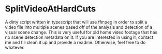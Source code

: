 # SplitVideoAtHardCuts
A dirty script written in typescript that will use ffmpeg in order to split a video file into multiple scenes based off of the analysis and detection of a visual scene change. This is very useful for old home video footage that has no scene detection metadata on it. If you are interested in using it, contact me and I'll clean it up and provide a readme. Otherwise, feel free to do whatever.
